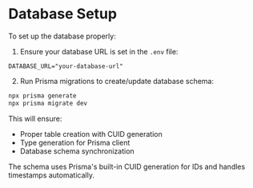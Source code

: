 # Database Setup

To set up the database properly:

1. Ensure your database URL is set in the `.env` file:
```
DATABASE_URL="your-database-url"
```

2. Run Prisma migrations to create/update database schema:
```bash
npx prisma generate
npx prisma migrate dev
```

This will ensure:
- Proper table creation with CUID generation
- Type generation for Prisma client
- Database schema synchronization

The schema uses Prisma's built-in CUID generation for IDs and handles timestamps automatically.
